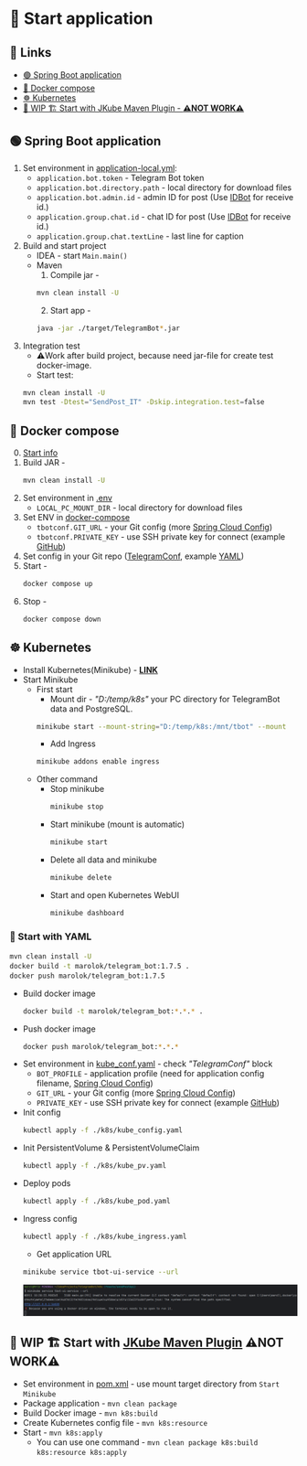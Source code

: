 # 🚀 Start application
## 🔗 Links
* [🟢 Spring Boot application](#-spring-boot-application)
* [🚢 Docker compose](#-docker-compose)
* [☸️ Kubernetes](#-kubernetes)
* [🚧 WIP 🏗️ Start with JKube Maven Plugin - **⚠️NOT WORK⚠️**](#-wip--start-with-jkube-maven-plugin-not-work)

## 🟢 Spring Boot application
1) Set environment in [application-local.yml](../src/main/resources/application-local.yml):
    - `application.bot.token` - Telegram Bot token
    - `application.bot.directory.path` - local directory for download files
    - `application.bot.admin.id` - admin ID for post (Use [IDBot](https://t.me/username_to_id_bot) for receive id.)
    - `application.group.chat.id` - chat ID for post (Use [IDBot](https://t.me/username_to_id_bot) for receive id.)
    - `application.group.chat.textLine` - last line for caption
2) Build and start project
    - IDEA - start `Main.main()`
    - Maven
        1) Compile jar -
      ```bash 
      mvn clean install -U 
      ```
        2) Start app -
      ```bash
      java -jar ./target/TelegramBot*.jar
      ```
3) Integration test
    -  ⚠️Work after build project, because need jar-file for create test docker-image.
    - Start test:
   ```bash 
   mvn clean install -U 
   mvn test -Dtest="SendPost_IT" -Dskip.integration.test=false
   ```

## 🚢 Docker compose
0) [Start info](https://www.baeldung.com/ops/docker-compose)
1) Build JAR -
    ```bash
    mvn clean install -U
    ```
2) Set environment in [.env](../.env)
    - `LOCAL_PC_MOUNT_DIR` - local directory for download files
3) Set ENV in [docker-compose](../docker-compose.yml)
    - `tbotconf.GIT_URL` - your Git config (more [Spring Cloud Config](https://docs.spring.io/spring-cloud-config/docs/current/reference/html/))
    - `tbotconf.PRIVATE_KEY` - use SSH private key for connect (example [GitHub](https://docs.github.com/en/authentication/connecting-to-github-with-ssh/adding-a-new-ssh-key-to-your-github-account))
4) Set config in your Git repo ([TelegramConf](https://github.com/PavelBocharov/TelegramConf/blob/main/telegram-bot-image.yml), example [YAML](../src/main/resources/example.yaml))
5) Start -
    ```bash
    docker compose up
    ```
6) Stop -
    ```bash 
    docker compose down
    ```

## ☸️ Kubernetes
* Install Kubernetes(Minikube) - **[LINK](https://kubernetes.io/ru/docs/setup/learning-environment/minikube/)**
* Start Minikube
    * First start
        * Mount dir - *"D:/temp/k8s"* your PC directory for TelegramBot data and PostgreSQL.
      ```bash
      minikube start --mount-string="D:/temp/k8s:/mnt/tbot" --mount
      ```
        * Add Ingress
      ```bash
      minikube addons enable ingress
      ```
    * Other command
        * Stop minikube
          ```bash
          minikube stop
          ```
        * Start minikube (mount is automatic)
          ```bash
          minikube start
          ```
        * Delete all data and minikube
          ```bash
          minikube delete
          ```
        * Start and open Kubernetes WebUI
          ```bash
          minikube dashboard
          ```

### 📗 Start with YAML

```bash 
mvn clean install -U 
docker build -t marolok/telegram_bot:1.7.5 .
docker push marolok/telegram_bot:1.7.5
```

* Build docker image
  ```bash
  docker build -t marolok/telegram_bot:*.*.* .
  ```
* Push docker image
  ```bash
  docker push marolok/telegram_bot:*.*.*
  ```
* Set environment in [kube_conf.yaml](../k8s/kube_config.yaml) - check _"TelegramConf"_ block
    * `BOT_PROFILE` - application profile (need for application config filename, [Spring Cloud Config](https://docs.spring.io/spring-cloud-config/docs/current/reference/html/))
    * `GIT_URL` - your Git config (more [Spring Cloud Config](https://docs.spring.io/spring-cloud-config/docs/current/reference/html/))
    * `PRIVATE_KEY` - use SSH private key for connect (example [GitHub](https://docs.github.com/en/authentication/connecting-to-github-with-ssh/adding-a-new-ssh-key-to-your-github-account))
* Init config
  ```bash
  kubectl apply -f ./k8s/kube_config.yaml
  ```
* Init PersistentVolume & PersistentVolumeClaim
  ```bash
  kubectl apply -f ./k8s/kube_pv.yaml
  ```
* Deploy pods
  ```bash
  kubectl apply -f ./k8s/kube_pod.yaml
  ```
* Ingress config
  ```bash
  kubectl apply -f ./k8s/kube_ingress.yaml
  ```
    * Get application URL
  ```bash
  minikube service tbot-ui-service --url
  ```
  ![](../src/main/resources/img/screen_5.png)

## 🚧 WIP 🏗️ Start with [JKube Maven Plugin](https://www.eclipse.org/jkube/) ⚠️NOT WORK⚠️
* Set environment in [pom.xml](../pom.xml) - use mount target directory from `Start Minikube`
* Package application - `mvn clean package`
* Build Docker image - `mvn k8s:build`
* Create Kubernetes config file - `mvn k8s:resource`
* Start - `mvn k8s:apply`
    * You can use one command - `mvn clean package k8s:build k8s:resource k8s:apply`
